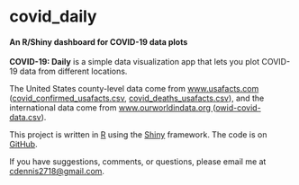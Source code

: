 # covid_daily

<h4>An R/Shiny dashboard for COVID-19 data plots</h4>


<b>COVID-19: Daily</b> is a simple data visualization app that lets you 
plot COVID-19 data from different locations.
<p>
The United States county-level data come from 
<a href='https://www.usafacts.com'>www.usafacts.com</a>
(<a href='https://usafactsstatic.blob.core.windows.net/public/data/covid-19/covid_confirmed_usafacts.csv'>covid_confirmed_usafacts.csv</a>, 
<a href='https://usafactsstatic.blob.core.windows.net/public/data/covid-19/covid_deaths_usafacts.csv'>covid_deaths_usafacts.csv</a>),
and the international data come from 
<a href='https://www.ourworldindata.org'>
www.ourworldindata.org
</a>
(<a href='https://raw.githubusercontent.com/owid/covid-19-data/master/public/data/owid-covid-data.csv'>owid-covid-data.csv</a>).
<p>This project is written in <a href='https://www.r-project.org'>R</a> using the
<a href='https://shiny.rstudio.com/'>Shiny</a> framework.     
The code is on <a href='https://github.com/cdennis2718/covid_daily'>GitHub</a>.
<p>If you have suggestions, comments, or questions, please email me at <a href='mailto:cdennis2718@gmail.com'>cdennis2718@gmail.com</a>.
        
 
